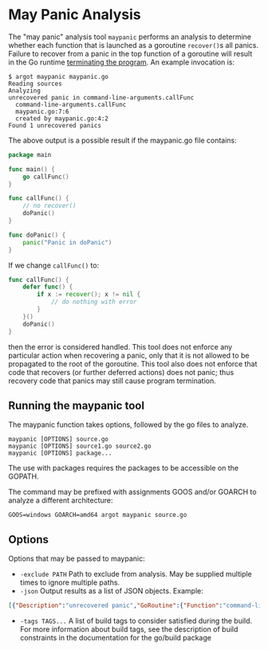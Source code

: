 
# May Panic Analysis

The "may panic" analysis tool `maypanic` performs an analysis to determine whether each function that is launched as a goroutine `recover()`s all panics. Failure to recover from a panic in the top function of a goroutine will result in the Go runtime [terminating the program](https://go.dev/blog/defer-panic-and-recover). An example invocation is:

```
$ argot maypanic maypanic.go
Reading sources
Analyzing
unrecovered panic in command-line-arguments.callFunc
  command-line-arguments.callFunc
  maypanic.go:7:6
  created by maypanic.go:4:2
Found 1 unrecovered panics
```
The above output is a possible result if the maypanic.go file contains:

```go
package main

func main() {
	go callFunc()
}

func callFunc() {
    // no recover()
	doPanic()
}

func doPanic() {
	panic("Panic in doPanic")
}
```

If we change `callFunc()` to:
```go
func callFunc() {
	defer func() {
		if x := recover(); x != nil {
			// do nothing with error
		}
	}()
	doPanic()
}
```
then the error is considered handled. This tool does not enforce any particular action when recovering a panic, only that it is not allowed to be propagated to the root of the goroutine. This tool also does not enforce that code that recovers (or further deferred actions) does not panic; thus recovery code that panics may still cause program termination.

## Running the maypanic tool
The maypanic function takes options, followed by the go files to analyze.
```
maypanic [OPTIONS] source.go
maypanic [OPTIONS] source1.go source2.go
maypanic [OPTIONS] package...
```

The use with packages requires the packages to be accessible on the GOPATH.

The command may be prefixed with assignments GOOS and/or GOARCH to analyze a different architecture:
```
GOOS=windows GOARCH=amd64 argot maypanic source.go
```

## Options
Options that may be passed to maypanic:

- `-exclude PATH` Path to exclude from analysis. May be supplied multiple times to ignore multiple paths.
- `-json` Output results as a list of JSON objects. Example:
```json
[{"Description":"unrecovered panic","GoRoutine":{"Function":"command-line-arguments.callFunc","Filename":"maypanic.go","Line":7,"Column":6},"Creators":[{"Function":"","Filename":"maypanic.go","Line":4,"Column":2}]}]
```
- `-tags TAGS...` A list of build tags to consider satisfied during the build. For more information about build tags, see the description of build constraints in the documentation for the go/build package
